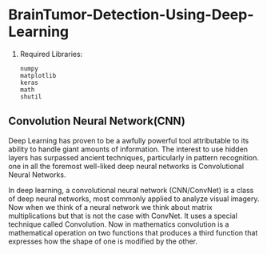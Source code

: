 # BrainTumor-Detection-Using-Deep-Learning

1. Required Libraries: 

       numpy
       matplotlib
       keras
       math
       shutil
 ## Convolution Neural Network(CNN)
 
 Deep Learning has proven to be a awfully powerful tool attributable to its ability to handle giant amounts of information. The interest to use hidden layers has surpassed ancient techniques, particularly in pattern recognition. one in all the foremost well-liked deep neural networks is Convolutional Neural Networks.
 
 In deep learning, a convolutional neural network (CNN/ConvNet) is a class of deep neural networks, most commonly applied to analyze visual imagery. Now when we think of a neural network we think about matrix multiplications but that is not the case with ConvNet. It uses a special technique called Convolution. Now in mathematics convolution is a mathematical operation on two functions that produces a third function that expresses how the shape of one is modified by the other.
 
